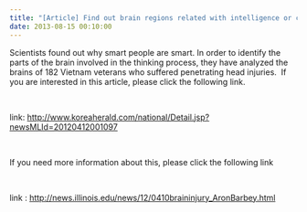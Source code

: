 ```yaml
---
title: "[Article] Find out brain regions related with intelligence or cognitive ability."
date: 2013-08-15 00:10:00
---
```


Scientists found out why smart people are smart. In order to identify the parts of the brain involved in the thinking process, they have analyzed the brains of 182 Vietnam veterans who suffered penetrating head injuries.  If you are interested in this article, please click the following link.

 

link: <http://www.koreaherald.com/national/Detail.jsp?newsMLId=20120412001097>

 

If you need more information about this, please click the following link

 

link : <http://news.illinois.edu/news/12/0410braininjury_AronBarbey.html>

